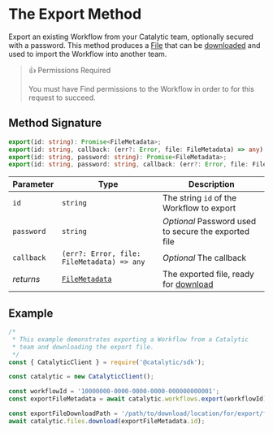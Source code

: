# The Export Method

Export an existing Workflow from your Catalytic team, optionally secured with a password. This method produces a [File](doc:the-file-metadata-entity-node) that can be [downloaded](doc:download-a-file-node) and used to import the Workflow into another team.

> 👍 Permissions Required
>
> You must have Find permissions to the Workflow in order to for this request to succeed.

## Method Signature

```typescript
export(id: string): Promise<FileMetadata>;
export(id: string, callback: (err?: Error, file: FileMetadata) => any): void;
export(id: string, password: string): Promise<FileMetadata>;
export(id: string, password: string, callback: (err?: Error, file: FileMetadata) => any): void;
```

| Parameter  | Type                                                | Description                                                       |
| ---------- | --------------------------------------------------- | ----------------------------------------------------------------- |
| `id`       | `string`                                            | The string `id` of the Workflow to export                         |
| `password` | `string`                                            | _Optional_ Password used to secure the exported file              |
| `callback` | `(err?: Error, file: FileMetadata) => any`          | _Optional_ The callback                                           |
| _returns_  | [`FileMetadata`](doc:the-file-metadata-entity-node) | The exported file, ready for [download](doc:download-a-file-node) |

## Example

```js
/*
 * This example demonstrates exporting a Workflow from a Catalytic
 * team and downloading the export file.
 */
const { CatalyticClient } = require('@catalytic/sdk');

const catalytic = new CatalyticClient();

const workflowId = '10000000-0000-0000-0000-000000000001';
const exportFileMetadata = await catalytic.workflows.export(workflowId);

const exportFileDownloadPath = '/path/to/download/location/for/export/file.catalytic';
await catalytic.files.download(exportFileMetadata.id);
```
